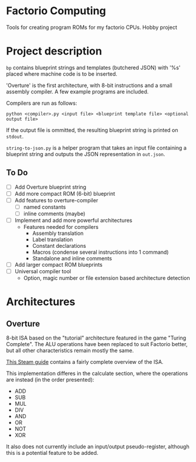 # Factorio Computing
Tools for creating program ROMs for my factorio CPUs. Hobby project

# Project description
`bp` contains blueprint strings and templates (butchered JSON) with '%s' placed where machine code is to be inserted.

'Overture' is the first architecture, with 8-bit instructions and a small assembly compiler. A few example
programs are included.

Compilers are run as follows:
```
python <compiler>.py <input file> <blueprint template file> <optional output file>
```
If the output file is ommitted, the resulting blueprint string is printed on `stdout`.

`string-to-json.py` is a helper program that takes an input file containing a blueprint string and outputs the JSON representation in `out.json`.

## To Do
- [ ] Add Overture blueprint string
- [ ] Add more compact ROM (6-bit) blueprint
- [ ] Add features to overture-compiler
  - [ ] named constants
  - [ ] inline comments (maybe)
- [ ] Implement and add more powerful architectures
  - Features needed for compilers
    - Assembly translation
    - Label translation
    - Constant declarations
    - Macros (condense several instructions into 1 command)
    - Standalone and inline comments
- [ ] Add larger compact ROM blueprints
- [ ] Universal compiler tool
  - Option, magic number or file extension based architecture detection

# Architectures
## Overture
8-bit ISA based on the "tutorial" architecture featured in the game "Turing Complete". The ALU operations have been replaced to suit Factorio better, but all other characteristics remain mostly the same.

[This Steam guide](https://steamcommunity.com/sharedfiles/filedetails/?id=2782647016) contains a fairly complete overview of the ISA.

This implementation differes in the calculate section, where the operations are instead (in the order presented):
- ADD
- SUB
- MUL
- DIV
- AND
- OR
- NOT
- XOR

It also does not currently include an input/output pseudo-register, although this is a potential feature to be added.